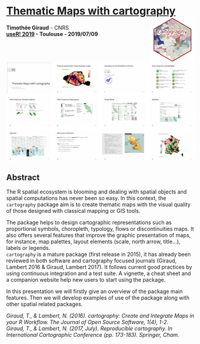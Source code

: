 # [Thematic Maps with cartography](https://rcarto.github.io/user2019) <img src="img/cardlogo.png" align="right" alt="" width="120"/>

**Timothée Giraud** - CNRS    
**[useR! 2019](http://www.user2019.fr/) - Toulouse - 2019/07/09**  

[![](img/overview.png)](https://rcarto.github.io/user2019)


## Abstract
The R spatial ecosystem is blooming and dealing with spatial objects and spatial computations has never been so easy. In this context, the `cartography` package aim is to create thematic maps with the visual quality of those designed with classical mapping or GIS tools.  

The package helps to design cartographic representations such as proportional symbols, choropleth, typology, flows or discontinuities maps. It also offers several features that improve the graphic presentation of maps, for instance, map palettes, layout elements (scale, north arrow, title...), labels or legends.  
`cartography` is a mature package (first release in 2015), it has already been reviewed in both software and cartography focused journals (Giraud, Lambert 2016 & Giraud, Lambert 2017). It follows current good practices by using continuous integration and a test suite. A vignette, a cheat sheet and a companion website help new users to start using the package.   

In this presentation we will firstly give an overview of the package main features. Then we will develop examples of use of the package along with other spatial related packages.   

*Giraud, T., & Lambert, N. (2016). cartography: Create and Integrate Maps in your R Workflow. The Journal of Open Source Software, 1(4), 1-2.*  
*Giraud, T., & Lambert, N. (2017, July). Reproducible cartography. In International Cartographic Conference (pp. 173-183). Springer, Cham.*
